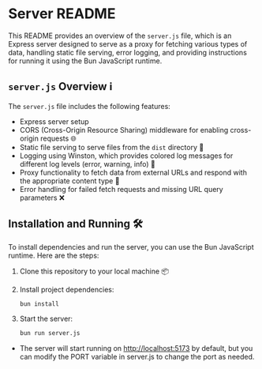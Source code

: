 # Server README

This README provides an overview of the `server.js` file, which is an Express server designed to serve as a proxy for fetching various types of data, handling static file serving, error logging, and providing instructions for running it using the Bun JavaScript runtime.

## `server.js` Overview ℹ️

The `server.js` file includes the following features:

- Express server setup
- CORS (Cross-Origin Resource Sharing) middleware for enabling cross-origin requests 🌐
- Static file serving to serve files from the `dist` directory 📂
- Logging using Winston, which provides colored log messages for different log levels (error, warning, info) 📝
- Proxy functionality to fetch data from external URLs and respond with the appropriate content type 🔄
- Error handling for failed fetch requests and missing URL query parameters ❌

## Installation and Running 🛠️

To install dependencies and run the server, you can use the Bun JavaScript runtime. Here are the steps:

1. Clone this repository to your local machine 📦

2. Install project dependencies:

   ```bash
   bun install
   ```

3. Start the server:
  
   ```bash
   bun run server.js
   ```

- The server will start running on <http://localhost:5173> by default, but you can modify the PORT variable in server.js to change the port as needed.
